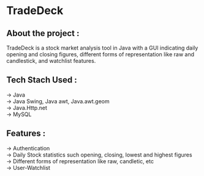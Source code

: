 
# TradeDeck

## About the project :
   TradeDeck is a stock market analysis tool in Java with a GUI indicating daily opening and closing figures, different forms of representation like raw and candlestick, and watchlist features.
## Tech Stach Used :
-> Java \
-> Java Swing, Java awt, Java.awt.geom \
-> Java.Http.net\
-> MySQL

## Features :

->  Authentication\
->  Daily Stock statistics such opening, closing, lowest and highest figures\
->  Different forms of representation like raw, candletic, etc\
->  User-Watchlist
